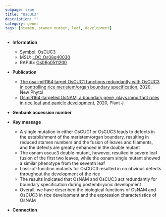 ```yaml
---
subpage: true
title: "OsCUC3"
description: ""
category: genes
tags: [stamen, stamen number, leaf, development]
---
```


* **Information**  
    + Symbol: OsCUC3  
    + MSU: [LOC_Os08g40030](http://rice.plantbiology.msu.edu/cgi-bin/ORF_infopage.cgi?orf=LOC_Os08g40030)  
    + RAPdb: [Os08g0511200](http://rapdb.dna.affrc.go.jp/viewer/gbrowse_details/irgsp1?name=Os08g0511200)  

* **Publication**  
    + [The osa-miR164 target OsCUC1 functions redundantly with OsCUC3 in controlling rice meristem/organ boundary specification](http://www.ncbi.nlm.nih.gov/pubmed?term=The+osa-miR164+target+OsCUC1+functions+redundantly+with+OsCUC3+in+controlling+rice+meristem/organ+boundary+specification%5BTitle%5D), 2020, New Phytol.
    + [OsmiR164-targeted OsNAM, a boundary gene, plays important roles in rice leaf and panicle development](http://www.ncbi.nlm.nih.gov/pubmed?term=OsmiR164-targeted+OsNAM,+a+boundary+gene,+plays+important+roles+in+rice+leaf+and+panicle+development%5BTitle%5D), 2020, Plant J.

* **Genbank accession number**  

* **Key message**  
    + A single mutation in either OsCUC1 or OsCUC3 leads to defects in the establishment of the meristem/organ boundary, resulting in reduced stamen numbers and the fusion of leaves and filaments, and the defects are greatly enhanced in the double mutant
    + The osnam oscuc3 double mutant, however, resulted in severe leaf fusion of the first two leaves, while the osnam single mutant showed a similar phenotype from the seventh leaf
    + Loss-of-function mutants for OsCUC3 resulted in no obvious defects throughout the development of the rice
    + The results indicated that OsNAM and OsCUC3 act redundantly for boundary specification during postembryonic development
    + Overall, we have described the biological functions of OsNAM and OsCUC3 in rice development and the expression characteristics of OsNAM

* **Connection**  



